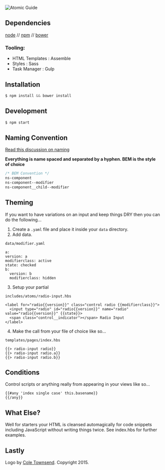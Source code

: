 ![Atomic Guide](https://dl.dropboxusercontent.com/u/41114960/github/atomic-guide/atomic-logo.svg)

## Dependencies

[node](http://nodejs.org) // [npm](https://www.npmjs.com) // [bower](http://bower.io)

### Tooling:

 - HTML Templates : Assemble
 - Styles : Sass
 - Task Manager : Gulp

## Installation

```javascript
$ npm install && bower install
```

## Development

```javascript
$ npm start
```

## Naming Convention
[Read this discussion on naming](http://www.codeshare.io/XM00X)

**Everything is name spaced and separated by a hyphen. BEM is the style of choice**

```css
/* BEM Convention */
ns-component
ns-component--modifier
ns-component__child--modifier
```

## Theming

If you want to have variations on an input and keep things DRY
then you can do the following…

1. Create a ``.yaml`` file and place it inside your ``data`` directory.
2. Add data.

  ``data/modifier.yaml``

  ```
  a:
  version: a
  modifierclass: active
  state: checked
  b:
    version: b
    modifierclass: hidden
  ```

3. Setup your partial

  ``includes/atoms/radio-input.hbs``
  
  ```
  <label for="radio{{version}}" class="control radio {{modifierclass}}">
    <input type="radio" id="radio{{version}}" name="radio" value="radio{{version}}" {{state}}>
    <span class="control__indicator"></span> Radio Input
  </label>
  ```

4. Make the call from your file of choice like so…

  ``templates/pages/index.hbs``
  
  ```
  {{> radio-input radio}}
  {{> radio-input radio.a}}
  {{> radio-input radio.b}}
  ```

## Conditions

Control scripts or anything really from appearing in your views like so…

```
{{#any 'index single case' this.basename}}
{{/any}}
```

## What Else?

Well for starters your HTML is cleansed automagically for code snippets including JavaScript without writing things twice. See index.hbs for further examples.

## Lastly

Logo by [Cole Townsend](http://coletownsend.com). Copyright 2015. 
